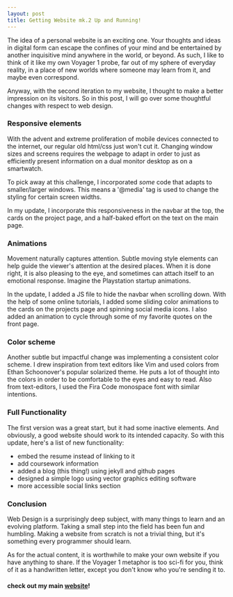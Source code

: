 ```yaml
---
layout: post
title: Getting Website mk.2 Up and Running!
---
```


The idea of a personal website is an exciting one. Your thoughts and ideas in digital form can escape the confines of your mind and be entertained by another inquisitive mind anywhere in the world, or beyond. As such, I like to think of it like my own Voyager 1 probe, far out of my sphere of everyday reality, in a place of new worlds where someone may learn from it, and maybe even correspond.

Anyway, with the second iteration to my website, I thought to make a better impression on its visitors. So in this post, I will go over some thoughtful changes with respect to web design.

### Responsive elements

With the advent and extreme proliferation of mobile devices connected to the internet, our regular old html/css just won't cut it. Changing window sizes and screens requires the webpage to adapt in order to just as efficiently present information on a dual monitor desktop as on a smartwatch.

To pick away at this challenge, I incorporated _some_ code that adapts to smaller/larger windows. This means a '@media' tag is used to change the styling for certain screen widths.

In my update, I incorporate this responsiveness in the navbar at the top, the cards on the project page, and a half-baked effort on the text on the main page.

### Animations

Movement naturally captures attention. Subtle moving style elements can help guide the viewer's attention at the desired places. When it is done right, it is also pleasing to the eye, and sometimes can attach itself to an emotional response. Imagine the Playstation startup animations.

In the update, I added a JS file to hide the navbar when scrolling down. With the help of some online tutorials, I added some sliding color animations to the cards on the projects page and spinning social media icons. I also added an animation to cycle through some of my favorite quotes on the front page.

### Color scheme

Another subtle but impactful change was implementing a consistent color scheme. I drew inspiration from text editors like Vim and used colors from Ethan Schoonover's popular solarized theme. He puts a lot of thought into the colors in order to be comfortable to the eyes and easy to read. Also from text-editors, I used the Fira Code monospace font with similar intentions.

### Full Functionality

The first version was a great start, but it had some inactive elements. And obviously, a good website should work to its intended capacity. So with this update, here's a list of new functionality:

- embed the resume instead of linking to it
- add coursework information
- added a blog (this thing!) using jekyll and github pages
- designed a simple logo using vector graphics editing software
- more accessible social links section

### Conclusion

Web Design is a surprisingly deep subject, with many things to learn and an evolving platform. Taking a small step into the field has been fun and humbling. Making a website from scratch is not a trivial thing, but it's something every programmer should learn.

As for the actual content, it is worthwhile to make your own website if you have anything to share. If the Voyager 1 metaphor is too sci-fi for you, think of it as a handwritten letter, except you don't know who you're sending it to.

#### check out my main [website](araaishpaul.com)!
